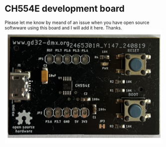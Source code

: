 # CH554E development board

Please let me know by meand of an issue when you have open source softwware using this board and I will add it here. Thanks.
![](https://github.com/vanvught/CH554E-dev-board/blob/main/CH554E-dev-board.png)